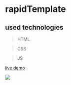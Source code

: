 # rapidTemplate

## used technologies

> HTML

> CSS

> JS

[live demo](https://mohamed-ayman01.github.io/rapidTemplate/)

![](https://www.awesomescreenshot.com/image/17941578?key=2b8449169de1d88084d07cfa812352eb)
